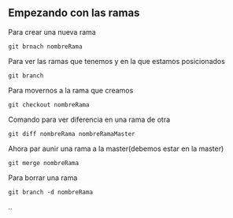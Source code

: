 ## Empezando con las ramas

Para crear una nueva rama

    git brnach nombreRama

Para ver las ramas que tenemos y en la que estamos posicionados

    git branch

Para movernos a la rama que creamos

    git checkout nombreRama

Comando para ver diferencia en una rama de otra

    git diff nombreRama nombreRamaMaster

Ahora par aunir una rama a la master(debemos estar en la master)

    git merge nombreRama

Para borrar una rama

    git branch -d nombreRama
..